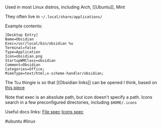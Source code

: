 Used in most Linux distros, including Arch, [[Ubuntu]], Mint

They often live in `~/.local/share/applications/`


Example contents:
```
[Desktop Entry]  
Name=Obsidian  
Exec=/usr/local/bin/obsidian %u
Terminal=false  
Type=Application  
Icon=obsidian.png  
StartupWMClass=obsidian  
Comment=Obsidian  
Categories=Office;  
MimeType=text/html;x-scheme-handler/obsidian;
```

The %u thingie is so that [[Obsidian links]]  can be opened I think, based on [this piece](https://forum.obsidian.md/t/obsidian-uri-set-up-for-linux-obsidian-desktop/7494/4)

Note that exec is an absolute path, but icon doesn't specify a path. Icons search in a few preconfigured directories, including `$HOME/.icons`

Useful docs links:
[File spec](https://people.gnome.org/~shaunm/admin-guide/menustructure-6.html)
[Icons spec](https://specifications.freedesktop.org/icon-theme-spec/icon-theme-spec-latest.html)

#ubuntu #linux